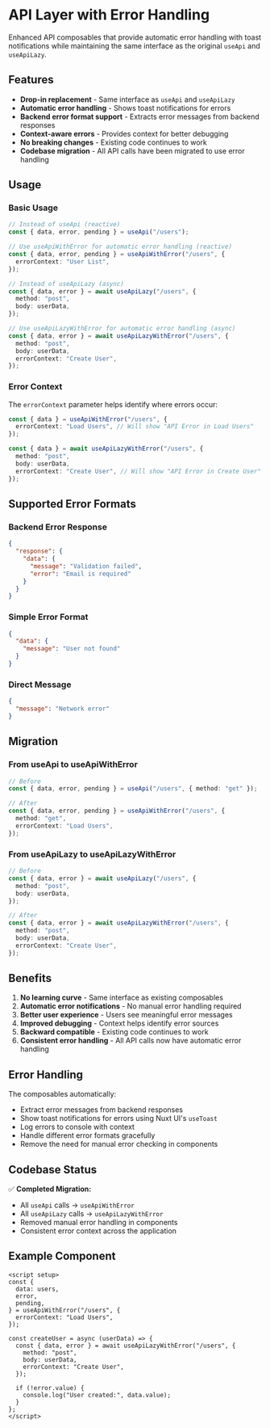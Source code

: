 # API Layer with Error Handling

Enhanced API composables that provide automatic error handling with toast notifications while maintaining the same interface as the original `useApi` and `useApiLazy`.

## Features

- **Drop-in replacement** - Same interface as `useApi` and `useApiLazy`
- **Automatic error handling** - Shows toast notifications for errors
- **Backend error format support** - Extracts error messages from backend responses
- **Context-aware errors** - Provides context for better debugging
- **No breaking changes** - Existing code continues to work
- **Codebase migration** - All API calls have been migrated to use error handling

## Usage

### Basic Usage

```typescript
// Instead of useApi (reactive)
const { data, error, pending } = useApi("/users");

// Use useApiWithError for automatic error handling (reactive)
const { data, error, pending } = useApiWithError("/users", {
  errorContext: "User List",
});

// Instead of useApiLazy (async)
const { data, error } = await useApiLazy("/users", {
  method: "post",
  body: userData,
});

// Use useApiLazyWithError for automatic error handling (async)
const { data, error } = await useApiLazyWithError("/users", {
  method: "post",
  body: userData,
  errorContext: "Create User",
});
```

### Error Context

The `errorContext` parameter helps identify where errors occur:

```typescript
const { data } = useApiWithError("/users", {
  errorContext: "Load Users", // Will show "API Error in Load Users"
});

const { data } = await useApiLazyWithError("/users", {
  method: "post",
  body: userData,
  errorContext: "Create User", // Will show "API Error in Create User"
});
```

## Supported Error Formats

### Backend Error Response

```json
{
  "response": {
    "data": {
      "message": "Validation failed",
      "error": "Email is required"
    }
  }
}
```

### Simple Error Format

```json
{
  "data": {
    "message": "User not found"
  }
}
```

### Direct Message

```json
{
  "message": "Network error"
}
```

## Migration

### From useApi to useApiWithError

```typescript
// Before
const { data, error, pending } = useApi("/users", { method: "get" });

// After
const { data, error, pending } = useApiWithError("/users", {
  method: "get",
  errorContext: "Load Users",
});
```

### From useApiLazy to useApiLazyWithError

```typescript
// Before
const { data, error } = await useApiLazy("/users", {
  method: "post",
  body: userData,
});

// After
const { data, error } = await useApiLazyWithError("/users", {
  method: "post",
  body: userData,
  errorContext: "Create User",
});
```

## Benefits

1. **No learning curve** - Same interface as existing composables
2. **Automatic error notifications** - No manual error handling required
3. **Better user experience** - Users see meaningful error messages
4. **Improved debugging** - Context helps identify error sources
5. **Backward compatible** - Existing code continues to work
6. **Consistent error handling** - All API calls now have automatic error handling

## Error Handling

The composables automatically:

- Extract error messages from backend responses
- Show toast notifications for errors using Nuxt UI's `useToast`
- Log errors to console with context
- Handle different error formats gracefully
- Remove the need for manual error checking in components

## Codebase Status

✅ **Completed Migration:**

- All `useApi` calls → `useApiWithError`
- All `useApiLazy` calls → `useApiLazyWithError`
- Removed manual error handling in components
- Consistent error context across the application

## Example Component

```vue
<script setup>
const {
  data: users,
  error,
  pending,
} = useApiWithError("/users", {
  errorContext: "Load Users",
});

const createUser = async (userData) => {
  const { data, error } = await useApiLazyWithError("/users", {
    method: "post",
    body: userData,
    errorContext: "Create User",
  });

  if (!error.value) {
    console.log("User created:", data.value);
  }
};
</script>
```
